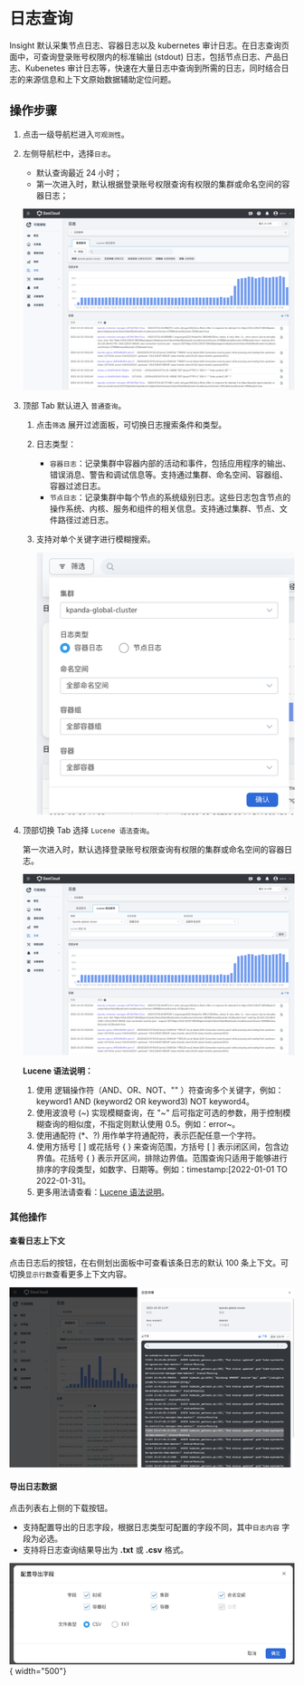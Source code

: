 # 日志查询

Insight 默认采集节点日志、容器日志以及 kubernetes 审计日志。在日志查询页面中，可查询登录账号权限内的标准输出 (stdout) 日志，包括节点日志、产品日志、Kubenetes 审计日志等，快速在大量日志中查询到所需的日志，同时结合日志的来源信息和上下文原始数据辅助定位问题。

## 操作步骤

1. 点击一级导航栏进入`可观测性`。
2. 左侧导航栏中，选择`日志`。

    - 默认查询最近 24 小时；
    - 第一次进入时，默认根据登录账号权限查询有权限的集群或命名空间的容器日志；
  
    ![log](../../images/log00.png)

3. 顶部 Tab 默认进入 `普通查询`。

    1. 点击`筛选` 展开过滤面板，可切换日志搜索条件和类型。
    2. 日志类型：

        - `容器日志`：记录集群中容器内部的活动和事件，包括应用程序的输出、错误消息、警告和调试信息等。支持通过集群、命名空间、容器组、容器过滤日志。
        - `节点日志`：记录集群中每个节点的系统级别日志。这些日志包含节点的操作系统、内核、服务和组件的相关信息。支持通过集群、节点、文件路径过滤日志。

    3. 支持对单个关键字进行模糊搜索。

        ![log](../../images/log03.png)

4. 顶部切换 Tab 选择 `Lucene 语法查询`。

    第一次进入时，默认选择登录账号权限查询有权限的集群或命名空间的容器日志。

    ![log](../../images/log01.png)

    **Lucene 语法说明：**

    1. 使用 逻辑操作符（AND、OR、NOT、"" ）符查询多个关键字，例如：keyword1 AND (keyword2 OR keyword3) NOT keyword4。
    2. 使用波浪号 (~) 实现模糊查询，在 "~" 后可指定可选的参数，用于控制模糊查询的相似度，不指定则默认使用 0.5。例如：error~。
    3. 使用通配符 (*、?) 用作单字符通配符，表示匹配任意一个字符。
    4. 使用方括号 [ ] 或花括号 { } 来查询范围，方括号 [ ] 表示闭区间，包含边界值。花括号 { } 表示开区间，排除边界值。范围查询只适用于能够进行排序的字段类型，如数字、日期等。例如：timestamp:[2022-01-01 TO 2022-01-31]。
    5. 更多用法请查看：[Lucene 语法说明](../../faq/lucene.md)。

### 其他操作

#### 查看日志上下文

点击日志后的按钮，在右侧划出面板中可查看该条日志的默认 100 条上下文。可切换`显示行数`查看更多上下文内容。

![log](../../images/logcontext.png)

#### 导出日志数据

点击列表右上侧的下载按钮。

- 支持配置导出的日志字段，根据日志类型可配置的字段不同，其中`日志内容` 字段为必选。
- 支持将日志查询结果导出为 **.txt** 或 **.csv** 格式。

![log](../../images/logexport.png){ width="500"}
